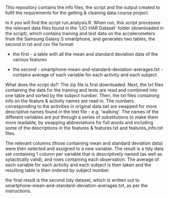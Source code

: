 This repository contains the info files, the script and the output created to fulfil the requirements for the getting & cleaning data course project.

In it you will find the script run.analysis.R. When run, this script processes the relevant data files found in the 'UCI HAR Dataset' folder (downloaded in the script), which contains training and test data on the accelerometers from the Samsung Galaxy S smartphone, and generates two tables, the second in txt and csv file format:

- the first - a table with all the mean and standard deviation data of the various features

- the second - smartphone-mean-and-standard-deviation-averages.txt - contains average of each variable for each activity and each subject.

What does the script do?:
The zip file is first downloaded. Next, the txt files containing the data for the training and tests are read and combined into one table and sorted by the subject number. Then, the txt files containing info on the feature & activity names are read in. The numbers corresponding to the activities in original data set are swapped for more descriptive names found in the text file - e.g. 'walking'. The names of the different variables are put through a series of substitutions to make them more readable, by swapping abbreviations for full words and including some of the descriptions in the features & features.txt and features_info.txt files.

The relevant columns (those containing mean and standard deviation data) were then selected and assigned to a new variable. The result is a tidy data set containing 1 column per variable that is descriptively named (as well as sytactically valid), and rows containing each observation. The average of each variable for each activity and each subject is then taken and the resulting table is then ordered by subject number.

the final result is the second tidy dataset, which is written out to smartphone-mean-and-standard-deviation-averages.txt, as per the instructions.





